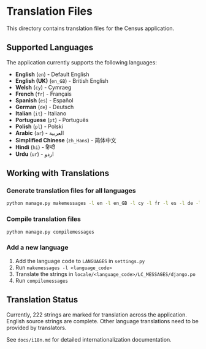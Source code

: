 # Translation Files

This directory contains translation files for the Census application.

## Supported Languages

The application currently supports the following languages:

- **English** (`en`) - Default English
- **English (UK)** (`en_GB`) - British English
- **Welsh** (`cy`) - Cymraeg
- **French** (`fr`) - Français
- **Spanish** (`es`) - Español
- **German** (`de`) - Deutsch
- **Italian** (`it`) - Italiano
- **Portuguese** (`pt`) - Português
- **Polish** (`pl`) - Polski
- **Arabic** (`ar`) - العربية
- **Simplified Chinese** (`zh_Hans`) - 简体中文
- **Hindi** (`hi`) - हिन्दी
- **Urdu** (`ur`) - اردو

## Working with Translations

### Generate translation files for all languages

```bash
python manage.py makemessages -l en -l en_GB -l cy -l fr -l es -l de -l it -l pt -l pl -l ar -l zh_Hans -l hi -l ur
```

### Compile translation files

```bash
python manage.py compilemessages
```

### Add a new language

1. Add the language code to `LANGUAGES` in `settings.py`
2. Run `makemessages -l <language_code>`
3. Translate the strings in `locale/<language_code>/LC_MESSAGES/django.po`
4. Run `compilemessages`

## Translation Status

Currently, 222 strings are marked for translation across the application. English source strings are complete. Other language translations need to be provided by translators.

See `docs/i18n.md` for detailed internationalization documentation.
